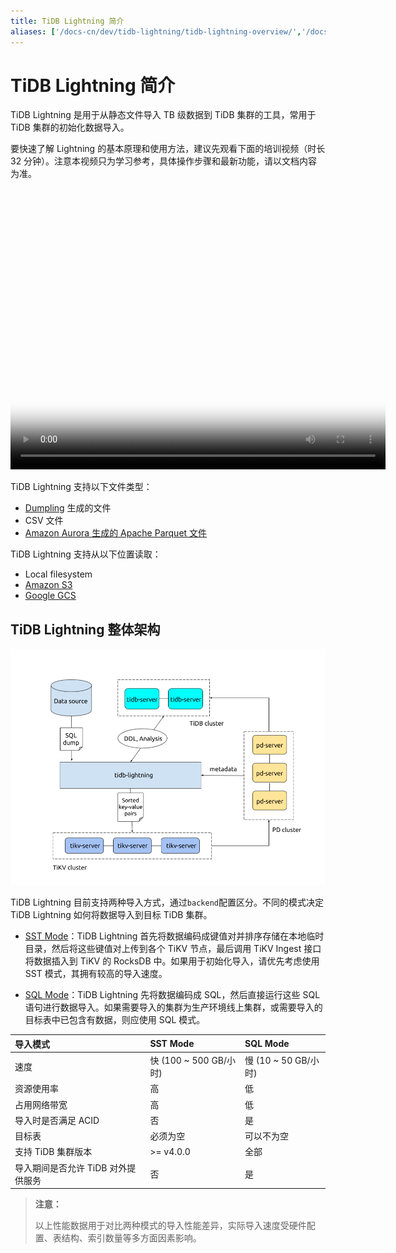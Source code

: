 ```yaml
---
title: TiDB Lightning 简介
aliases: ['/docs-cn/dev/tidb-lightning/tidb-lightning-overview/','/docs-cn/dev/reference/tools/tidb-lightning/overview/','/docs-cn/tools/lightning/overview-architecture/','/docs-cn/dev/tidb-lightning/tidb-lightning-backends/']
---
```


# TiDB Lightning 简介

TiDB Lightning 是用于从静态文件导入 TB 级数据到 TiDB 集群的工具，常用于 TiDB 集群的初始化数据导入。

要快速了解 Lightning 的基本原理和使用方法，建议先观看下面的培训视频（时长 32 分钟）。注意本视频只为学习参考，具体操作步骤和最新功能，请以文档内容为准。

<video src="https://tidb-docs.s3.us-east-2.amazonaws.com/compressed+-+Lesson+19.mp4" width="600px" height="450px" controls="controls" poster="https://tidb-docs.s3.us-east-2.amazonaws.com/thumbnail+-+lesson+19.png"></video>

TiDB Lightning 支持以下文件类型：

- [Dumpling](/dumpling-overview.md) 生成的文件
- CSV 文件
- [Amazon Aurora 生成的 Apache Parquet 文件](/migrate-aurora-to-tidb.md)

TiDB Lightning 支持从以下位置读取：

- Local filesystem
- [Amazon S3](/br/backup-and-restore-storages.md#s3-的-url-参数)
- [Google GCS](/br/backup-and-restore-storages.md#gcs-的-url-参数)

## TiDB Lightning 整体架构

![TiDB Lightning 整体架构](/media/tidb-lightning-architecture.png)

TiDB Lightning 目前支持两种导入方式，通过`backend`配置区分。不同的模式决定 TiDB Lightning 如何将数据导入到目标 TiDB 集群。

- [SST Mode](/tidb-lightning/tidb-lightning-sst-mode.md)：TiDB Lightning 首先将数据编码成键值对并排序存储在本地临时目录，然后将这些键值对上传到各个 TiKV 节点，最后调用 TiKV Ingest 接口将数据插入到 TiKV 的 RocksDB 中。如果用于初始化导入，请优先考虑使用 SST 模式，其拥有较高的导入速度。

- [SQL Mode](/tidb-lightning/tidb-lightning-sql-mode.md)：TiDB Lightning 先将数据编码成 SQL，然后直接运行这些 SQL 语句进行数据导入。如果需要导入的集群为生产环境线上集群，或需要导入的目标表中已包含有数据，则应使用 SQL 模式。

| 导入模式 | SST Mode | SQL Mode |
|:---|:---|:---|
| 速度 | 快 (100 ~ 500 GB/小时) | 慢 (10 ~ 50 GB/小时) |
| 资源使用率 | 高 | 低 |
| 占用网络带宽 | 高 | 低 |
| 导入时是否满足 ACID | 否 | 是 |
| 目标表 | 必须为空 |  可以不为空 |
| 支持 TiDB 集群版本 | >= v4.0.0| 全部 |
| 导入期间是否允许 TiDB 对外提供服务 | 否 | 是 |

> **注意：**
>
> 以上性能数据用于对比两种模式的导入性能差异，实际导入速度受硬件配置、表结构、索引数量等多方面因素影响。